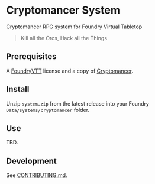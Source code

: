 # Cryptomancer System

Cryptomancer RPG system for Foundry Virtual Tabletop

> Kill all the Orcs, Hack all the Things

## Prerequisites

A [FoundryVTT](https://foundryvtt.com/) license and a copy of [Cryptomancer](http://cryptorpg.com/).

## Install

Unzip `system.zip` from the latest release into your Foundry `Data/systems/cryptomancer` folder.

## Use

TBD.

## Development

See [CONTRIBUTING.md](CONTRIBUTING.md).

